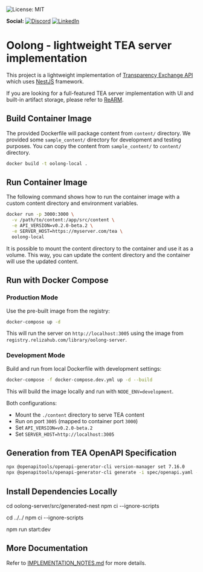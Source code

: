![License: MIT](https://img.shields.io/badge/License-MIT-blue.svg)

 **Social:**
[![Discord](https://img.shields.io/discord/757425726143201370.svg?color=%237289da&label=Discord&logo=discord&logoColor=%237289da)](https://discord.gg/UTxjBf9juQ)
[![LinkedIn](https://img.shields.io/badge/LinkedIn-blue.svg?logo=LinkedIn)](https://www.linkedin.com/company/relizaio/)

# Oolong - lightweight TEA server implementation

This project is a lightweight implementation of [Transparency Exchange API](https://github.com/CycloneDX/transparency-exchange-api/) which uses [NestJS](https://nestjs.com/) framework.

If you are looking for a full-featured TEA server implementation with UI and built-in artifact storage, please refer to [ReARM](https://github.com/reliza/rearm).

## Build Container Image

The provided Dockerfile will package content from `content/` directory. We provided some `sample_content/` directory for development and testing purposes. You can copy the content from `sample_content/` to `content/` directory.

```bash
docker build -t oolong-local .
```

## Run Container Image

The following command shows how to run the container image with a custom content directory and environment variables.

```bash
docker run -p 3000:3000 \
  -v /path/to/content:/app/src/content \
  -e API_VERSION=v0.2.0-beta.2 \
  -e SERVER_HOST=https://myserver.com/tea \
  oolong-local
```

It is possible to mount the content directory to the container and use it as a volume. This way, you can update the content directory and the container will use the updated content.

## Run with Docker Compose

### Production Mode

Use the pre-built image from the registry:

```bash
docker-compose up -d
```

This will run the server on `http://localhost:3005` using the image from `registry.relizahub.com/library/oolong-server`.

### Development Mode

Build and run from local Dockerfile with development settings:

```bash
docker-compose -f docker-compose.dev.yml up -d --build
```

This will build the image locally and run with `NODE_ENV=development`.

Both configurations:
- Mount the `./content` directory to serve TEA content
- Run on port `3005` (mapped to container port `3000`)
- Set `API_VERSION=v0.2.0-beta.2`
- Set `SERVER_HOST=http://localhost:3005`

## Generation from TEA OpenAPI Specification

```bash
npx @openapitools/openapi-generator-cli version-manager set 7.16.0
npx @openapitools/openapi-generator-cli generate -i spec/openapi.yaml -g typescript-nestjs-server -o oolong-server/src/generated-nest/
```

## Install Dependencies Locally

cd oolong-server/src/generated-nest
npm ci --ignore-scripts

cd ../../
npm ci --ignore-scripts

npm run start:dev

## More Documentation
Refer to [IMPLEMENTATION_NOTES.md](oolong-server/IMPLEMENTATION_NOTES.md) for more details.